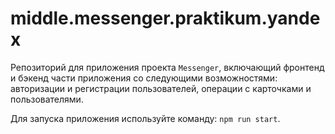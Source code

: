 # middle.messenger.praktikum.yandex
Репозиторий для приложения проекта `Messenger`, включающий фронтенд и бэкенд части приложения со следующими возможностями: авторизации и регистрации пользователей, операции с карточками и пользователями. 

Для запуска приложения используйте команду: `npm run start`.
